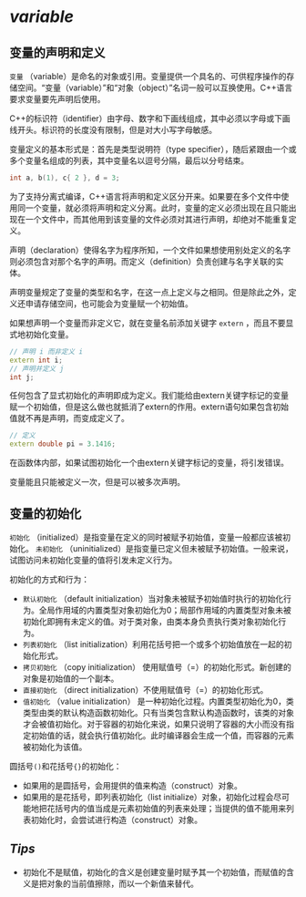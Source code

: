 # *variable*

## 变量的声明和定义

 `变量` （variable）是命名的对象或引用。变量提供一个具名的、可供程序操作的存储空间。“变量（variable）”和“对象（object）”名词一般可以互换使用。C++语言要求变量要先声明后使用。

C++的标识符（identifier）由字母、数字和下画线组成，其中必须以字母或下画线开头。标识符的长度没有限制，但是对大小写字母敏感。

变量定义的基本形式是：首先是类型说明符（type specifier），随后紧跟由一个或多个变量名组成的列表，其中变量名以逗号分隔，最后以分号结束。

```cpp
int a, b(1), c{ 2 }, d = 3;
```

为了支持分离式编译，C++语言将声明和定义区分开来。如果要在多个文件中使用同一个变量，就必须将声明和定义分离。此时，变量的定义必须出现在且只能出现在一个文件中，而其他用到该变量的文件必须对其进行声明，却绝对不能重复定义。

声明（declaration）使得名字为程序所知，一个文件如果想使用别处定义的名字则必须包含对那个名字的声明。而定义（definition）负责创建与名字关联的实体。

声明变量规定了变量的类型和名字，在这一点上定义与之相同。但是除此之外，定义还申请存储空间，也可能会为变量赋一个初始值。

如果想声明一个变量而非定义它，就在变量名前添加关键字 `extern` ，而且不要显式地初始化变量。

```cpp
// 声明 i 而非定义 i
extern int i;
// 声明并定义 j
int j;
```

任何包含了显式初始化的声明即成为定义。我们能给由extern关键字标记的变量赋一个初始值，但是这么做也就抵消了extern的作用。extern语句如果包含初始值就不再是声明，而变成定义了。

```cpp
// 定义
extern double pi = 3.1416;
```

在函数体内部，如果试图初始化一个由extern关键字标记的变量，将引发错误。 

变量能且只能被定义一次，但是可以被多次声明。

## 变量的初始化

 `初始化` （initialized）是指变量在定义的同时被赋予初始值，变量一般都应该被初始化。 `未初始化` （uninitialized）是指变量已定义但未被赋予初始值。一般来说，试图访问未初始化变量的值将引发未定义行为。

初始化的方式和行为：

-  `默认初始化` （default initialization）当对象未被赋予初始值时执行的初始化行为。全局作用域的内置类型对象初始化为0；局部作用域的内置类型对象未被初始化即拥有未定义的值。对于类对象，由类本身负责执行类对象初始化行为。
-  `列表初始化` （list initialization）利用花括号把一个或多个初始值放在一起的初始化形式。
-  `拷贝初始化` （copy initialization） 使用赋值号（=）的初始化形式。新创建的对象是初始值的一个副本。
-  `直接初始化` （direct initialization）不使用赋值号（=）的初始化形式。
-  `值初始化` （value initialization） 是一种初始化过程。内置类型初始化为0，类类型由类的默认构造函数初始化。只有当类包含默认构造函数时，该类的对象才会被值初始化。对于容器的初始化来说，如果只说明了容器的大小而没有指定初始值的话，就会执行值初始化。此时编译器会生成一个值，而容器的元素被初始化为该值。

圆括号`()`和花括号`{}`的初始化：

- 如果用的是圆括号，会用提供的值来构造（construct）对象。
- 如果用的是花括号，即列表初始化（list initialize）对象，初始化过程会尽可能地把花括号内的值当成是元素初始值的列表来处理；当提供的值不能用来列表初始化时，会尝试进行构造（construct）对象。

## *Tips*

- 初始化不是赋值，初始化的含义是创建变量时赋予其一个初始值，而赋值的含义是把对象的当前值擦除，而以一个新值来替代。